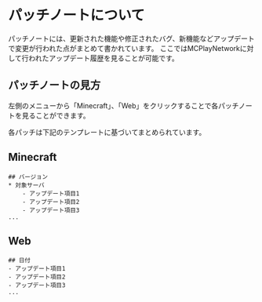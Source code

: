 # パッチノートについて

パッチノートには、更新された機能や修正されたバグ、新機能などアップデートで変更が行われた点がまとめて書かれています。
ここではMCPlayNetworkに対して行われたアップデート履歴を見ることが可能です。

## パッチノートの見方
左側のメニューから「Minecraft」、「Web」をクリックすることで各パッチノートを見ることができます。

各パッチは下記のテンプレートに基づいてまとめられています。

## Minecraft
```
## バージョン
* 対象サーバ
    - アップデート項目1
    - アップデート項目2
    - アップデート項目3
...
```

## Web
```
## 日付
- アップデート項目1
- アップデート項目2
- アップデート項目3
...
```